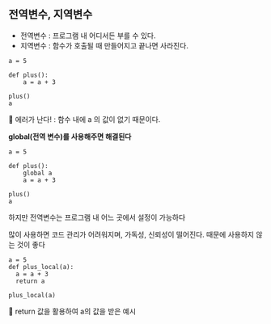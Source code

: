 ## 전역변수, 지역변수

- 전역변수 : 프로그램 내 어디서든 부를 수 있다.
- 지역변수 : 함수가 호출될 때 만들어지고 끝나면 사라진다.


```
a = 5

def plus():
    a = a + 3

plus()
a
```

🚫 에러가 난다! : 함수 내에 a 의 값이 없기 때문이다.

<b> global(전역 변수)를 사용해주면 해결된다 </b>

```
a = 5

def plus():
    global a
    a = a + 3

plus()
a
```
하지만 전역변수는 프로그램 내 어느 곳에서 설정이 가능하다

많이 사용하면 코드 관리가 어려워지며, 가독성, 신뢰성이 떨어진다. 때문에 사용하지 않는 것이 좋다

```
a = 5
def plus_local(a):
  a = a + 3
  return a

plus_local(a)
```
🔼 return 값을 활용하여 a의 값을 받은 예시



